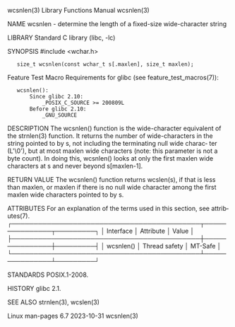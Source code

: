 wcsnlen(3)                 Library Functions Manual                 wcsnlen(3)

NAME
       wcsnlen - determine the length of a fixed-size wide-character string

LIBRARY
       Standard C library (libc, -lc)

SYNOPSIS
       #include <wchar.h>

       size_t wcsnlen(const wchar_t s[.maxlen], size_t maxlen);

   Feature Test Macro Requirements for glibc (see feature_test_macros(7)):

       wcsnlen():
           Since glibc 2.10:
               _POSIX_C_SOURCE >= 200809L
           Before glibc 2.10:
               _GNU_SOURCE

DESCRIPTION
       The   wcsnlen()  function  is  the  wide-character  equivalent  of  the
       strnlen(3) function.  It returns the number of wide-characters  in  the
       string pointed to by s, not including the terminating null wide charac‐
       ter  (L'\0'),  but at most maxlen wide characters (note: this parameter
       is not a byte count).  In doing this, wcsnlen() looks at only the first
       maxlen wide characters at s and never beyond s[maxlen-1].

RETURN VALUE
       The wcsnlen() function returns wcslen(s), if that is less than  maxlen,
       or  maxlen  if  there  is no null wide character among the first maxlen
       wide characters pointed to by s.

ATTRIBUTES
       For an explanation of the terms  used  in  this  section,  see  attrib‐
       utes(7).
       ┌───────────────────────────────────────────┬───────────────┬─────────┐
       │ Interface                                 │ Attribute     │ Value   │
       ├───────────────────────────────────────────┼───────────────┼─────────┤
       │ wcsnlen()                                 │ Thread safety │ MT-Safe │
       └───────────────────────────────────────────┴───────────────┴─────────┘

STANDARDS
       POSIX.1-2008.

HISTORY
       glibc 2.1.

SEE ALSO
       strnlen(3), wcslen(3)

Linux man-pages 6.7               2023-10-31                        wcsnlen(3)
